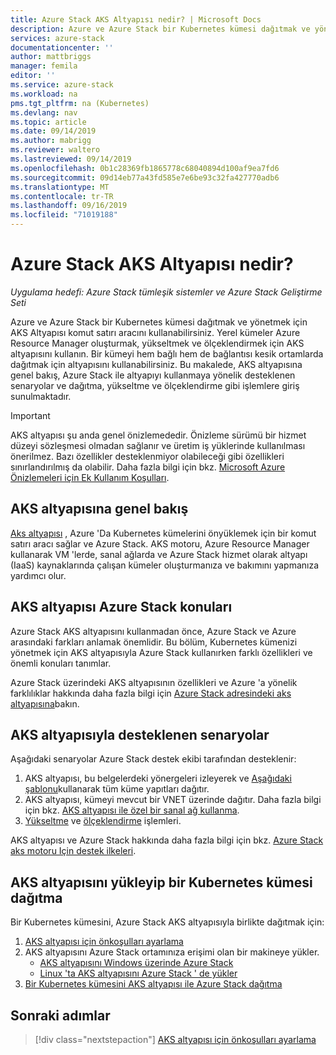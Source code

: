 ```yaml
---
title: Azure Stack AKS Altyapısı nedir? | Microsoft Docs
description: Azure ve Azure Stack bir Kubernetes kümesi dağıtmak ve yönetmek için AKS Altyapısı komut satırı aracını nasıl kullanacağınızı öğrenin.
services: azure-stack
documentationcenter: ''
author: mattbriggs
manager: femila
editor: ''
ms.service: azure-stack
ms.workload: na
pms.tgt_pltfrm: na (Kubernetes)
ms.devlang: nav
ms.topic: article
ms.date: 09/14/2019
ms.author: mabrigg
ms.reviewer: waltero
ms.lastreviewed: 09/14/2019
ms.openlocfilehash: 0b1c28369fb1865778c68040894d100af9ea7fd6
ms.sourcegitcommit: 09d14eb77a43fd585e7e6be93c32fa427770adb6
ms.translationtype: MT
ms.contentlocale: tr-TR
ms.lasthandoff: 09/16/2019
ms.locfileid: "71019188"
---
```

# <a name="what-is-the-aks-engine-on-azure-stack"></a>Azure Stack AKS Altyapısı nedir?

*Uygulama hedefi: Azure Stack tümleşik sistemler ve Azure Stack Geliştirme Seti*

Azure ve Azure Stack bir Kubernetes kümesi dağıtmak ve yönetmek için AKS Altyapısı komut satırı aracını kullanabilirsiniz. Yerel kümeler Azure Resource Manager oluşturmak, yükseltmek ve ölçeklendirmek için AKS altyapısını kullanın. Bir kümeyi hem bağlı hem de bağlantısı kesik ortamlarda dağıtmak için altyapısını kullanabilirsiniz. Bu makalede, AKS altyapısına genel bakış, Azure Stack ile altyapıyı kullanmaya yönelik desteklenen senaryolar ve dağıtma, yükseltme ve ölçeklendirme gibi işlemlere giriş sunulmaktadır.

> [!IMPORTANT]
> AKS altyapısı şu anda genel önizlemededir.
> Önizleme sürümü bir hizmet düzeyi sözleşmesi olmadan sağlanır ve üretim iş yüklerinde kullanılması önerilmez. Bazı özellikler desteklenmiyor olabileceği gibi özellikleri sınırlandırılmış da olabilir. Daha fazla bilgi için bkz. [Microsoft Azure Önizlemeleri için Ek Kullanım Koşulları](https://azure.microsoft.com/support/legal/preview-supplemental-terms/).

## <a name="overview-of-the-aks-engine"></a>AKS altyapısına genel bakış

[Aks altyapısı](https://github.com/Azure/aks-engine) , Azure 'Da Kubernetes kümelerini önyüklemek için bir komut satırı aracı sağlar ve Azure Stack. AKS motoru, Azure Resource Manager kullanarak VM 'lerde, sanal ağlarda ve Azure Stack hizmet olarak altyapı (IaaS) kaynaklarında çalışan kümeler oluşturmanıza ve bakımını yapmanıza yardımcı olur.

## <a name="aks-engine-on-azure-stack-considerations"></a>AKS altyapısı Azure Stack konuları

Azure Stack AKS altyapısını kullanmadan önce, Azure Stack ve Azure arasındaki farkları anlamak önemlidir. Bu bölüm, Kubernetes kümenizi yönetmek için AKS altyapısıyla Azure Stack kullanırken farklı özellikleri ve önemli konuları tanımlar.

Azure Stack üzerindeki AKS altyapısının özellikleri ve Azure 'a yönelik farklılıklar hakkında daha fazla bilgi için [Azure Stack adresindeki aks altyapısına](https://github.com/Azure/aks-engine/blob/master/docs/topics/azure-stack.md)bakın.

## <a name="supported-scenarios-with-the-aks-engine"></a>AKS altyapısıyla desteklenen senaryolar

Aşağıdaki senaryolar Azure Stack destek ekibi tarafından desteklenir:

1.  AKS altyapısı, bu belgelerdeki yönergeleri izleyerek ve [Aşağıdaki şablonu](https://github.com/Azure/aks-engine/tree/master/examples/azure-stack)kullanarak tüm küme yapıtları dağıtır.
2.  AKS altyapısı, kümeyi mevcut bir VNET üzerinde dağıtır. Daha fazla bilgi için bkz. [AKS altyapısı ile özel bir sanal ağ kullanma](https://github.com/Azure/aks-engine/blob/master/docs/tutorials/custom-vnet.md).
3.  [Yükseltme](azure-stack-kubernetes-aks-engine-upgrade.md) ve [ölçeklendirme](azure-stack-kubernetes-aks-engine-scale.md) işlemleri.

AKS altyapısı ve Azure Stack hakkında daha fazla bilgi için bkz. [Azure Stack aks motoru Için destek ilkeleri](azure-stack-kubernetes-ask-engine-support.md).

## <a name="install-the-aks-engine-and-deploy-a-kubernetes-cluster"></a>AKS altyapısını yükleyip bir Kubernetes kümesi dağıtma

Bir Kubernetes kümesini, Azure Stack AKS altyapısıyla birlikte dağıtmak için:

1. [AKS altyapısı için önkoşulları ayarlama](azure-stack-kubernetes-aks-engine-set-up.md)
2. AKS altyapısını Azure Stack ortamınıza erişimi olan bir makineye yükler.
     - [AKS altyapısını Windows üzerinde Azure Stack](azure-stack-kubernetes-aks-engine-deploy-windows.md)
     - [Linux 'ta AKS altyapısını Azure Stack ' de yükler](azure-stack-kubernetes-aks-engine-deploy-linux.md)
3. [Bir Kubernetes kümesini AKS altyapısı ile Azure Stack dağıtma](azure-stack-kubernetes-aks-engine-deploy-cluster.md)

## <a name="next-steps"></a>Sonraki adımlar

> [!div class="nextstepaction"]
> [AKS altyapısı için önkoşulları ayarlama](azure-stack-kubernetes-aks-engine-set-up.md)